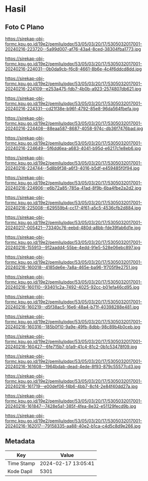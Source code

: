 # Hasil

## Foto C Plano

https://sirekap-obj-formc.kpu.go.id/19e2/pemilu/pdpr/53/05/03/20/17/5305032017001-20240216-223720--5a99d007-af76-43a4-8ced-38304fba1773.jpg

https://sirekap-obj-formc.kpu.go.id/19e2/pemilu/pdpr/53/05/03/20/17/5305032017001-20240216-224031--0b0da9cb-f6c8-4661-8b6e-4c4f6ddcd8dd.jpg

https://sirekap-obj-formc.kpu.go.id/19e2/pemilu/pdpr/53/05/03/20/17/5305032017001-20240216-224109--e253a475-fdb7-4b0b-a923-2574807db621.jpg

https://sirekap-obj-formc.kpu.go.id/19e2/pemilu/pdpr/53/05/03/20/17/5305032017001-20240216-224331--cd21f38e-b96f-4792-85e8-96da564fbefa.jpg

https://sirekap-obj-formc.kpu.go.id/19e2/pemilu/pdpr/53/05/03/20/17/5305032017001-20240216-224408--88eaa587-8687-4058-974c-db36f7476bad.jpg

https://sirekap-obj-formc.kpu.go.id/19e2/pemilu/pdpr/53/05/03/20/17/5305032017001-20240216-224649--5f6dd6ea-a683-4041-b95d-e6217c1e8eb6.jpg

https://sirekap-obj-formc.kpu.go.id/19e2/pemilu/pdpr/53/05/03/20/17/5305032017001-20240216-224744--5d8b9f38-a6f3-4016-b5df-e459485f0f94.jpg

https://sirekap-obj-formc.kpu.go.id/19e2/pemilu/pdpr/53/05/03/20/17/5305032017001-20240216-224906--e6b72a85-785a-41ad-8f9b-6ba4fbe2a2d2.jpg

https://sirekap-obj-formc.kpu.go.id/19e2/pemilu/pdpr/53/05/03/20/17/5305032017001-20240216-225008--629559b4-cc17-4f61-a5c5-4536cfb2d884.jpg

https://sirekap-obj-formc.kpu.go.id/19e2/pemilu/pdpr/53/05/03/20/17/5305032017001-20240217-005421--73340c76-eebd-480d-a8bb-fde39fab6d1e.jpg

https://sirekap-obj-formc.kpu.go.id/19e2/pemilu/pdpr/53/05/03/20/17/5305032017001-20240216-155913--912aadd4-55be-4edd-91e5-528e06ebc897.jpg

https://sirekap-obj-formc.kpu.go.id/19e2/pemilu/pdpr/53/05/03/20/17/5305032017001-20240216-160018--4185de6e-7a8a-465e-ba96-1f705f9e2751.jpg

https://sirekap-obj-formc.kpu.go.id/19e2/pemilu/pdpr/53/05/03/20/17/5305032017001-20240216-160110--93401c2a-7492-4025-92cc-b01efa46cd95.jpg

https://sirekap-obj-formc.kpu.go.id/19e2/pemilu/pdpr/53/05/03/20/17/5305032017001-20240216-160219--d5f38ac5-16e6-48a4-b71f-40398288e481.jpg

https://sirekap-obj-formc.kpu.go.id/19e2/pemilu/pdpr/53/05/03/20/17/5305032017001-20240216-160316--185b0f10-9a9e-49fb-8dbb-98c89b4b0ceb.jpg

https://sirekap-obj-formc.kpu.go.id/19e2/pemilu/pdpr/53/05/03/20/17/5305032017001-20240216-160427--6fe715b7-b1a9-41c4-81c2-0b1c53478f09.jpg

https://sirekap-obj-formc.kpu.go.id/19e2/pemilu/pdpr/53/05/03/20/17/5305032017001-20240216-161608--1964bdab-dead-4ede-8f93-879c55577cd3.jpg

https://sirekap-obj-formc.kpu.go.id/19e2/pemilu/pdpr/53/05/03/20/17/5305032017001-20240216-161719--e00def06-f4b6-4bb7-8cf4-2e84f40dd27a.jpg

https://sirekap-obj-formc.kpu.go.id/19e2/pemilu/pdpr/53/05/03/20/17/5305032017001-20240216-161847--7428e5a1-385f-4fea-8e32-e51129fecd9b.jpg

https://sirekap-obj-formc.kpu.go.id/19e2/pemilu/pdpr/53/05/03/20/17/5305032017001-20240216-162017--79158335-aa88-40e2-b1ca-c4d5c8d9e266.jpg


## Metadata

| Key        | Value               |
| ---------- | ------------------- |
| Time Stamp | 2024-02-17 13:05:41 |
| Kode Dapil | 5301                |



